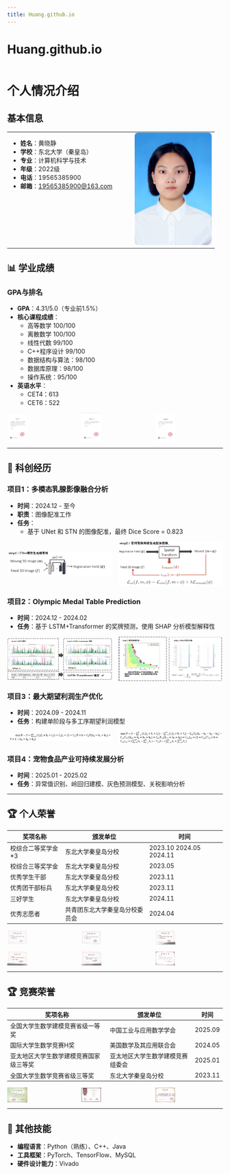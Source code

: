 ```yaml
---
title: Huang.github.io
---
```


# Huang.github.io

<div style="display: flex;">
<div style="flex: 60%;">

# 个人情况介绍

## 基本信息
<table>
<tr>
<td width="60%" valign="top">

- **姓名**：黄晓静  
- **学校**：东北大学（秦皇岛）  
- **专业**：计算机科学与技术  
- **年级**：2022级  
- **电话**：19565385900  
- **邮箱**：19565385900@163.com  

</td>
<td width="40%" valign="top" align="center">

<img src="image/p1.jpg" width="180" style="border-radius: 8px;">

</td>
</tr>
</table>

## 📊 学业成绩
### GPA与排名
- **GPA**：4.31/5.0（专业前1.5%）  
- **核心课程成绩**：
  - 高等数学 100/100
  - 离散数学 100/100
  - 线性代数 99/100
  - C++程序设计 99/100
  - 数据结构与算法：98/100  
  - 数据库原理：98/100  
  - 操作系统：95/100
- **英语水平**：
  - CET4：613
  - CET6：522

<div style="display: grid; grid-template-columns: repeat(3, 1fr); gap: 15px; align-items: center;">
  <img src="image/rank.png" alt="rank" style="width: 30%; object-fit: contain;">
  <img src="image/cet4.png" alt="CET4" style="width: 30%; object-fit: contain;">
  <img src="image/cet6.png" alt="CET6" style="width: 30%; object-fit: contain;">
</div>

---

## 🔬 科创经历

### 项目1：多模态乳腺影像融合分析
- **时间**：2024.12 - 至今
- **职责**：图像配准工作
- **任务**：
  - 基于 UNet 和 STN 的图像配准，最终 Dice Score = 0.823

<div style="display: grid; grid-template-columns: repeat(2, 1fr); gap: 15px; align-items: center;">
  <img src="image/p1.png" alt="架构图1" style="width: 100%; object-fit: contain;">
  <img src="image/p2.png" alt="架构图2" style="width: 100%; object-fit: contain;">
</div>

### 项目2：Olympic Medal Table Prediction
- **时间**：2024.12 - 2024.02
- **任务**：基于 LSTM+Transformer 的奖牌预测，使用 SHAP 分析模型解释性

<div style="display: grid; grid-template-columns: repeat(2, 1fr); gap: 15px; align-items: center;">
  <img src="image/p3.png" alt="模型图1" style="width: 100%; object-fit: contain;">
  <img src="image/p4.png" alt="模型图2" style="width: 100%; object-fit: contain;">
</div>

### 项目3：最大期望利润生产优化
- **时间**：2024.09 - 2024.11
- **任务**：构建单阶段与多工序期望利润模型

<div style="display: grid; grid-template-columns: repeat(2, 1fr); gap: 15px; align-items: center;">
  <img src="image/a1.png" alt="利润模型1" style="width: 100%; object-fit: contain;">
  <img src="image/a2.png" alt="利润模型2" style="width: 100%; object-fit: contain;">
</div>

### 项目4：宠物食品产业可持续发展分析
- **时间**：2025.01 - 2025.02
- **任务**：异常值识别、岭回归建模、灰色预测模型、关税影响分析

---

## 🏆 个人荣誉

| 奖项名称         | 颁发单位       | 时间     |
|------------------|----------------|----------|
| 校综合二等奖学金*3     |东北大学秦皇岛分校          | 2023.10 2024.05 2024.11|
| 校综合三等奖学金       |东北大学秦皇岛分校          | 2023.05|
| 优秀学生干部     | 东北大学秦皇岛分校         | 2023.11  |
| 优秀团干部标兵   | 东北大学秦皇岛分校         | 2023.11  |
| 三好学生     | 东北大学秦皇岛分校         | 2024.11  |
| 优秀志愿者     | 共青团东北大学秦皇岛分校委员会         | 2024.04  |

<div style="display: grid; grid-template-columns: repeat(3, 1fr); gap: 15px; align-items: center;">
  <img src="image/二等奖学金2.png" alt="奖状1" style="width: 30%; object-fit: contain;">
  <img src="image/二等奖学金3.png" alt="奖状2" style="width: 30%; object-fit: contain;">
  <img src="image/奖学金证书.png" alt="奖状3" style="width: 30%; object-fit: contain;">
  <img src="image/优秀学生干部.png" alt="奖状4" style="width: 30%; object-fit: contain;">
  <img src="image/特发此证.png" alt="奖状5" style="width: 30%; object-fit: contain;">
  <img src="image/优秀志愿者.png" alt="奖状6" style="width: 30%; object-fit: contain;">
</div>

---

## 🏆 竞赛荣誉

| 奖项名称         | 颁发单位       | 时间     |
|------------------|----------------|----------|
| 全国大学生数学建模竞赛省级一等奖       | 中国工业与应用数学学会      | 2025.09|
| 国际大学生数学竞赛H奖     | 美国数学及其应用联合会          | 2024.05|
| 亚太地区大学生数学建模竞赛国家级三等奖  |亚太地区大学生数学建模竞赛组委会| 2025.01|
| 全国大学生数学竞赛省级三等奖     | 东北大学秦皇岛分校         | 2023.11  |

<div style="display: grid; grid-template-columns: repeat(3, 1fr); gap: 15px; align-items: center;">
  <img src="image/全国大学生数学建模竞赛.png" alt="竞赛奖状1" style="width: 30%; object-fit: contain;">
  <img src="image/亚太地区.png" alt="竞赛奖状2" style="width: 30%; object-fit: contain;">
  <img src="image/数学竞赛.png" alt="竞赛奖状3" style="width: 30%; object-fit: contain;">
</div>

---

## 📌 其他技能

- **编程语言**：Python（熟练）、C++、Java  
- **工具框架**：PyTorch、TensorFlow、MySQL  
- **硬件设计能力**：Vivado

